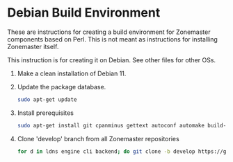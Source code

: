 # Debian Build Environment

These are instructions for creating a build environment for Zonemaster
components based on Perl. This is not meant as instructions for installing
Zonemaster itself. 

This instruction is for creating it on Debian. See other files for other OSs.

1. Make a clean installation of Debian 11.

2. Update the package database.

   ```sh
   sudo apt-get update
   ```

3. Install prerequisites

   ```sh
   sudo apt-get install git cpanminus gettext autoconf automake build-essential libdevel-checklib-perl libmime-base32-perl libmodule-install-xsutil-perl libtest-differences-perl libssl-dev libidn2-dev libtool
   ```

4. Clone 'develop' branch from all Zonemaster repositories

   ```sh
   for d in ldns engine cli backend; do git clone -b develop https://github.com/zonemaster/zonemaster-$d.git; done
   ```
